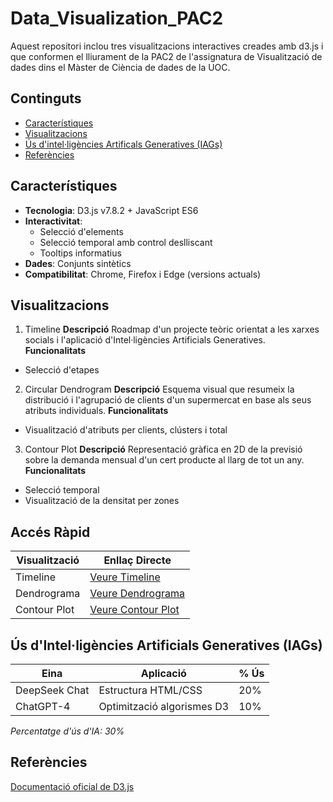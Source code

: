 # Data_Visualization_PAC2
Aquest repositori inclou tres visualitzacions interactives creades amb d3.js i que conformen el lliurament de la PAC2 de l'assignatura de Visualització de dades dins el Màster de Ciència de dades de la UOC.

## Continguts
- [Característiques](#característiques)
- [Visualitzacions](#visualitzacions)
- [Ús d'intel·ligències Artificals Generatives (IAGs)](#ús-d'Intel·ligències-Artificials-Generatives-(IAGs))
- [Referències](#referències)

## Característiques
- **Tecnologia**: D3.js v7.8.2 + JavaScript ES6
- **Interactivitat**:
  - Selecció d'elements
  - Selecció temporal amb control deslliscant
  - Tooltips informatius
- **Dades**: Conjunts sintètics
- **Compatibilitat**: Chrome, Firefox i Edge (versions actuals)

## Visualitzacions
1. Timeline
**Descripció**
Roadmap d'un projecte teòric orientat a les xarxes socials i l'aplicació d'Intel·ligències Artificials Generatives.
**Funcionalitats**
  - Selecció d'etapes

2. Circular Dendrogram
**Descripció**
Esquema visual que resumeix la distribució i l'agrupació de clients d'un supermercat en base als seus atributs individuals.
**Funcionalitats**
  - Visualització d'atributs per clients, clústers i total

3. Contour Plot
**Descripció**
Representació gràfica en 2D de la previsió sobre la demanda mensual d'un cert producte al llarg de tot un any.
**Funcionalitats**
  - Selecció temporal
  - Visualització de la densitat per zones

## Accés Ràpid
| Visualització | Enllaç Directe |
|--------------|----------------|
| Timeline | [Veure Timeline](https://efarran0.github.io/Data_Visualization_PAC2/Timeline/) |
| Dendrograma | [Veure Dendrograma](https://efarran0.github.io/Data_Visualization_PAC2/Circular_Dendrogram/) |
| Contour Plot | [Veure Contour Plot](https://efarran0.github.io/Data_Visualization_PAC2/Contour_Plot/) |

## Ús d'Intel·ligències Artificials Generatives (IAGs)
| Eina | Aplicació | % Ús |
|------|-----------|------|
| DeepSeek Chat | Estructura HTML/CSS | 20% |
| ChatGPT-4 | Optimització algorismes D3 | 10% |

*Percentatge d'ús d'IA: 30%*


## Referències
[Documentació oficial de D3.js](https://d3js.org)
